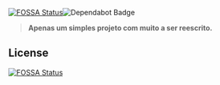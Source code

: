 [![FOSSA Status](https://app.fossa.com/api/projects/git%2Bgithub.com%2FFptbb%2FRo-Anime.svg?type=shield)](https://app.fossa.com/projects/git%2Bgithub.com%2FFptbb%2FRo-Anime?ref=badge_shield)<img src="https://flat.badgen.net/dependabot/fptbb/Ro-Anime?icon=dependabot" alt="Dependabot Badge" />

>**Apenas um simples projeto com muito a ser reescrito.** 

## License
[![FOSSA Status](https://app.fossa.com/api/projects/git%2Bgithub.com%2FFptbb%2FRo-Anime.svg?type=large)](https://app.fossa.com/projects/git%2Bgithub.com%2FFptbb%2FRo-Anime?ref=badge_large)
